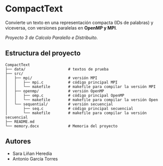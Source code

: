 # CompactText
Convierte un texto en una representación compacta (IDs de palabras) y viceversa, con versiones paralelas en **OpenMP y MPI**.

_Proyecto 3 de Calcolo Paralello e Distribuito._

## Estructura del proyecto
```
CompactText
├── data/                   # textos de prueba
├── src/
│   ├── mpi/                # versión MPI
│   │   ├── mpi.c           # código principal MPI
│   │   └── makefile        # makefile para compilar la versión MPI
│   ├── openmp/             # versión OpenMP
│   │   ├── omp.c           # código principal OpenMP
│   │   └── makefile        # makefile para compilar la versión Open
│   └── sequential/         # versión secuencial
│       ├── seq.c           # código principal secuencial
│       └── makefile        # makefile para compilar la versión secuencial
├── README.md
└── memory.docx             # Memoria del proyecto
```

## Autores
- Sara Liñan Heredia
- Antonio García Torres